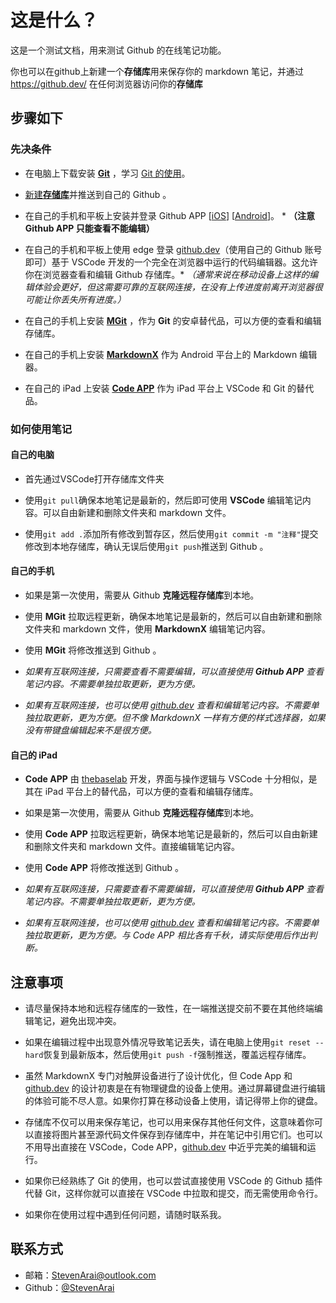 # 这是什么？
这是一个测试文档，用来测试 Github 的在线笔记功能。

你也可以在github上新建一个**存储库**用来保存你的 markdown 笔记，并通过 https://github.dev/ 在任何浏览器访问你的**存储库**

## 步骤如下
### 先决条件
* 在电脑上下载安装 [**Git**](https://git-scm.com/) ，学习 [Git 的使用](https://www.runoob.com/git/git-tutorial.html)。 

* [新建**存储库**](https://www.runoob.com/git/git-create-repository.html)并推送到自己的 Github 。 

* 在自己的手机和平板上安装并登录 Github APP [[iOS](https://apps.apple.com/us/app/github/id1477376905?l=zh)] [[Android](https://www.bing.com/search?q=github+android+apk&qs=UT&pq=github+android+&sk=MQT1UT3CT1&sc=10-15&cvid=AE6F19B44ED441659115477A915A871C&FORM=QBRE&sp=6&ghc=1&lq=0)]。 * **（注意 Github APP 只能查看不能编辑）**

* 在自己的手机和平板上使用 edge 登录 [github.dev](https://github.dev/)（使用自己的 Github 账号即可）基于 VSCode 开发的一个完全在浏览器中运行的代码编辑器。这允许你在浏览器查看和编辑 Github 存储库。* *（通常来说在移动设备上这样的编辑体验会更好，但这需要可靠的互联网连接，在没有上传进度前离开浏览器很可能让你丢失所有进度。）*

* 在自己的手机上安装 [**MGit**](https://f-droid.org/packages/com.manichord.mgit/) ，作为 **Git** 的安卓替代品，可以方便的查看和编辑存储库。 

* 在自己的手机上安装 [**MarkdownX**](https://github.com/Ryeeeeee/MarkdownX) 作为 Android 平台上的 Markdown 编辑器。

* 在自己的 iPad 上安装 [**Code APP**](https://thebaselab.com/code/) 作为 iPad 平台上 VSCode 和 Git 的替代品。

### 如何使用笔记

#### 自己的电脑

* 首先通过VSCode打开存储库文件夹

* 使用`git pull`确保本地笔记是最新的，然后即可使用 **VSCode** 编辑笔记内容。可以自由新建和删除文件夹和 markdown 文件。

* 使用`git add .`添加所有修改到暂存区，然后使用`git commit -m "注释"`提交修改到本地存储库，确认无误后使用`git push`推送到 Github 。

#### 自己的手机

* 如果是第一次使用，需要从 Github **克隆远程存储库**到本地。

* 使用 **MGit** 拉取远程更新，确保本地笔记是最新的，然后可以自由新建和删除文件夹和 markdown 文件，使用 **MarkdownX** 编辑笔记内容。

* 使用 **MGit** 将修改推送到 Github 。


* *如果有互联网连接，只需要查看不需要编辑，可以直接使用 **Github APP** 查看笔记内容。不需要单独拉取更新，更为方便。*

* *如果有互联网连接，也可以使用 [github.dev](https://github.dev/) 查看和编辑笔记内容。不需要单独拉取更新，更为方便。但不像 MarkdownX 一样有方便的样式选择器，如果没有带键盘编辑起来不是很方便。*

#### 自己的 iPad

* **Code APP** 由 [thebaselab](https://thebaselab.com/) 开发，界面与操作逻辑与 VSCode 十分相似，是其在 iPad 平台上的替代品，可以方便的查看和编辑存储库。

* 如果是第一次使用，需要从 Github **克隆远程存储库**到本地。

* 使用 **Code APP** 拉取远程更新，确保本地笔记是最新的，然后可以自由新建和删除文件夹和 markdown 文件。直接编辑笔记内容。

* 使用 **Code APP** 将修改推送到 Github 。

* *如果有互联网连接，只需要查看不需要编辑，可以直接使用 **Github APP** 查看笔记内容。不需要单独拉取更新，更为方便。*

* *如果有互联网连接，也可以使用 [github.dev](https://github.dev/) 查看和编辑笔记内容。不需要单独拉取更新，更为方便。与 Code APP 相比各有千秋，请实际使用后作出判断。*
## 注意事项
* 请尽量保持本地和远程存储库的一致性，在一端推送提交前不要在其他终端编辑笔记，避免出现冲突。

* 如果在编辑过程中出现意外情况导致笔记丢失，请在电脑上使用`git reset --hard`恢复到最新版本，然后使用`git push -f`强制推送，覆盖远程存储库。

* 虽然 MarkdownX 专门对触屏设备进行了设计优化，但 Code App 和 [github.dev](https://github.dev/) 的设计初衷是在有物理键盘的设备上使用。通过屏幕键盘进行编辑的体验可能不尽人意。如果你打算在移动设备上使用，请记得带上你的键盘。

* 存储库不仅可以用来保存笔记，也可以用来保存其他任何文件，这意味着你可以直接将图片甚至源代码文件保存到存储库中，并在笔记中引用它们。也可以不用导出直接在 VSCode，Code APP，[github.dev](https://github.dev/) 中近乎完美的编辑和运行。

* 如果你已经熟练了 Git 的使用，也可以尝试直接使用 VSCode 的 Github 插件代替 Git，这样你就可以直接在 VSCode 中拉取和提交，而无需使用命令行。

* 如果你在使用过程中遇到任何问题，请随时联系我。

## 联系方式
* 邮箱：[StevenArai@outlook.com](mailto:StevenArai@outlook.com)
* Github：[@StevenArai](https://github.com/StevenArai)
